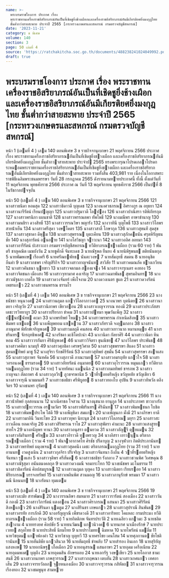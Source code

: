 ```yaml
---
name: >-
  พระบรมราชโองการ ประกาศ เรื่อง
  พระราชทานเครื่องราชอิสริยาภรณ์อันเป็นที่เชิดชูยิ่งช้างเผือกและเครื่องราชอิสริยาภรณ์อันมีเกียรติยศยิ่งมงกุฎไทย
  ชั้นต่ำกว่าสายสะพาย ประจำปี 2565 [กระทรวงเกษตรและสหกรณ์ กรมตรวจบัญชีสหกรณ์]
date: '2023-11-21'
category: ข พิเศษ
volume: 140
section: 3
page: 50 เล่มที่ 4
source: 'https://ratchakitcha.soc.go.th/documents/488238241024049992.pdf'
draft: true
---
```


# พระบรมราชโองการ ประกาศ เรื่อง พระราชทานเครื่องราชอิสริยาภรณ์อันเป็นที่เชิดชูยิ่งช้างเผือกและเครื่องราชอิสริยาภรณ์อันมีเกียรติยศยิ่งมงกุฎไทย ชั้นต่ำกว่าสายสะพาย ประจำปี 2565 [กระทรวงเกษตรและสหกรณ์ กรมตรวจบัญชีสหกรณ์]

หน้า 1 (เลมที่ 4 ) เลม 140 ตอนพิเศษ 3 ข ราชกิจจานุเบกษา 21 พฤศจิกายน 2566 ประกาศ เรื่อง พระราชทานเครื่องราชอิสริยาภรณอันเป็นที่เชิดชูยิ่งชางเผือก และเครื่องราชอิสริยาภรณอันมีเกียรติยศยิ่งมงกุฎไทย ชั้นต่ํากวาสายสะพาย ประจําป 2565 ทรงพระกรุณาโปรดเกลาโปรดกระหมอมพระราชทานเครื่องราชอิสริยาภรณอันเป็นที่เชิดชูยิ่งชางเผือก และเครื่องราชอิสริยาภรณอันมีเกียรติยศยิ่งมงกุฎไทย ชั้นต่ํากวาสายสะพาย รวมทั้งสิ้น 403,981 ราย เนื่องในโอกาสพระราชพิธีเฉลิมพระชนมพรรษา วันที่ 28 กรกฎาคม 2565 ดังรายนามทายประกาศนี้ ทั้งนี้ ตั้งแต่วันที่ 11 พฤศจิกายน พุทธศักราช 2566 ประกาศ ณ วันที่ 13 พฤศจิกายน พุทธศักราช 2566 เป็นปที่ 8 ในรัชกาลปจจุบัน

หน้า 50 (เลมที่ 4 ) เลม 140 ตอนพิเศษ 3 ข ราชกิจจานุเบกษา 21 พฤศจิกายน 2566 121 นางสาวธนิดา หอมสุด 122 นางสาวธิดาวดี บุญเดช 123 นางนงศวชภรณ อิศรางกูร ณ อยุธยา 124 นางสาวนารีรัตน์ เรียนปญญา 125 นางสาวปฐมาวดี โลปอง 126 นางสาวปาณิสรา รติพิภัทรกุล 127 นางสาวพรนิภา แผนชาติ 128 นางสาวพรรณลพา ทัพโพธิ์ 129 นางมณีพร อาษาชํานาญ 130 นางสาวมนธิรา ดวงสิทธิ์ 131 นางสาววรรณวิษา พญารัง 132 นางวาทินี บุญโพธิ์ 133 นางสาววิไลพร สายน้ําเย็น 134 นางสาวศรีสุดา วงษโคตร 135 นางสาวสาลี่ โกษากุล 136 นางสาวสุขนที สุดสุข 137 นางสาวสุชาดา ดีพุม 138 นางสาวสุพรรณ บุตะเคียน 139 นางสาวสุภักคธนัน ศรุตหิรัญธนชัย 140 นางสุภารัตน์ อนอาย 141 นางโสวิชญา จาวะนา 142 นางสาวอลิศ ลอยมา 143 นางสาวอารีรัตน์ ปะสาวะถา กรมตรวจบัญชีสหกรณ ทวีติยาภรณชางเผือก (รวม 60 ราย) 1 พันตรี ชาญคณิต เมฆบังวัน 2 นายชูศักดิ์ จันทะเดช 3 นายณัฐพล ยืนยง 4 นายนิพิฐพนธ ตติยนันตกุล 5 นายพัฒพงษ เรืองศรี 6 นายศรัณยพัทธ นันตะวงษ 7 นายสัมฤทธิ์ สมตน 8 นายอนุชิต อิ่นคํา 9 นางสาวกชพร เจริญสิริกิจ 10 นางสาวกาญจนันท สาวิสัย 11 นางสาวคมณภัค ชางเกวียน 12 นางสาวคันธนา นุยขาว 13 นางสาวจตกมล สองแจง 14 นางสาวจารุเนตร คงทอง 15 นางสาวจิตชนก เมืองสง 16 นางสาวจุฑามาศ คงเจริญ 17 นางสาวฉมาพันธ สุพรมอินทร 18 นางสาวณัฐธภา เกตโล 19 นางสาวดวงจันทร์ เพ็งใจงาม 20 นางดวงเนตร ชูผล 21 นางสาวดวงรัตน์ เพชรแกว 22 นางสาวธนพรรณ ธรรมโร

หน้า 51 (เลมที่ 4 ) เลม 140 ตอนพิเศษ 3 ข ราชกิจจานุเบกษา 21 พฤศจิกายน 2566 23 นางธนัชชา หนุนวงศ 24 นางสาวนฤมล แกววิไลอาภาวงศ 25 นางนวพร บุตนิตย 26 นางสาวนาตยา เจริญวัย 27 นางสาวนิภาพร เขียวออน 28 นางสาวเบญจวรรณ ทองมี 29 นางสาวประภัสสร เตชะวรวิทยากูร 30 นางสาวปรียาภา ขําคม 31 นางสาวปทมา พุฒวันเพ็ญ 32 นางสาวปนปนัทธ คะมา 33 นางพรทิพย์ ใหมจู 34 นางสาวพรพรรณ กําเหนิดสิงห 35 นางสาวพิมพร แซแต 36 นางเพ็ญพยอม แซหวน 37 นางสาวภัทรวดี จงอุมกลาง 38 นางสาวภาณุมาศ พิทักษ์เจริญพงศ 39 นางสาวมลฤดี คนสอน 40 นางสาวเยาวนาถ หมานหมุย 41 นางรชรินทร จักรฤทธิพงศ 42 นางรัชดา มะธิโตปะนํา 43 นางวนิดา กัลยาศิริ 44 นางสาววนิดา หินหอม 45 นางสาววรกันยา ศิริธัญพงศ 46 นางสาววิจิตรา ขุนณิชย 47 นางวิไลพร ประพันธ 48 นางสาวศศิตา นามบุรี 49 นางสาวศุภธิดา เศรษฐวิศาล 50 นางสาวสุขพรรษา สีแดง 51 นางสาวสุคนธทิพย์ มาชู 52 นางสุจิรา รักขคีรีรัตน์ 53 นางสาวสุทิพย์ สุขมั่น 54 นางสาวสุพรรษา สงาแสง 55 นางสาวสุภาพร จันทคัด 56 นางสุภาวดี ภาณะรมย 57 นางสาวอมรฤทัย แกวใจ 58 นางสาวอรอนงค ธรรมรงค 59 นางสาวอัยยรัตน์ อนุมาตย 60 นางสาวอุไรวรรณ หมุนแกว ทวีติยาภรณมงกุฎไทย (รวม 34 ราย) 1 นายทัศนะ แมนนิล 2 นางสาวกมลทิพย์ ขจรภพ 3 นางสาวกาญจนา สัตถาพร 4 นางสาวกุลวีร ภูวขจรพานิช 5 วาที่รอยตรีหญิง ขวัญหทัย ขวัญเขียว 6 นางสาวจารุณี นามมนตรี 7 นางสาวชลธิชา ศรีพิบูลย 8 นางสาวทองใบ อุปชิน 9 นางสาวทิพวัล ตลึงจิตร 10 นางธนพร กุรัมย

หน้า 52 (เลมที่ 4 ) เลม 140 ตอนพิเศษ 3 ข ราชกิจจานุเบกษา 21 พฤศจิกายน 2566 11 นางสาวน้ําทิพย์ กุลสอนนาน 12 นางนิศาชล ใจสวน 13 นางนุชนาถ ยานุกูล 14 นางประภาพร ชาวบางรัก 15 นางสาวปยะวรรณ อรามวัตร 16 นางสาวพัชรินทร ศิริฉันท 17 นางสาวพิมพชนก ใบชิต 18 นางสาวพิมพประไพ ได้ดี 19 นางเพ็ญธิดา สมแกว 20 นางเพ็ญนภา มั่งมี 21 นางภิรษา ยาดี 22 นางสาวมาลินี วินทะไชย 23 นางสาวยุพา นิยะนุช 24 นางสาววิไลภรณ มยุรา 25 นางสาวสะกาวเดือน ยอดเจริญ 26 นางสาวสิริพรรณ ราโช 27 นางสาวสุพัตรา คํามะนะ 28 นางสาวแสงสูรย สายใจ 29 นางอนัญพร ทานา 30 นางสาวอนุสรา ตนยวด 31 นางสาวอัญุรี ตุยแมน 32 นางสาวอัมรินทร ศรีพุม 33 นางสาวอิราวดี ทุงพรวญ 34 นางอิสรา เยาวนุน ตริตาภรณชางเผือก ( รวม 4 ราย) 1 พันจาอากาศโท ศิรชัช ปรีดาบุญ 2 นางจุฬาภา กิตติประภานันท 3 นางสาวพรทิพย์ ผดุงพจน 4 นางสาวสุดคนึง เดชะ ตริตาภรณมงกุฎไทย (รวม 31 ราย) 1 นายอานนท งวดสูงเนิน 2 นางสาวกุลจิรา ปรีเจริญ 3 นางสาวจันทนา ถึงถิ่น 4 วาที่รอยตรีหญิง จันทนา รุงแสง 5 นางสาวจุติพร ศรีสันต 6 นางสาวชลธิชา รังกลาง 7 นางสาวชวนพิศ วิเศษคุณ 8 นางสาวณัฐสุดา อนันตมงคลกุล 9 นางสาวดวงมณี จอมกระโทก 10 นางธนัชพร มะโนธรรม 11 นางสาวธิดารัตน์ ศิลปสมบูรณ 12 นางสาวนฤมล บุญคง 13 นางสาวนิตยา เรียบรอย 14 นางสาวพิริยาภรณ บรรจงทรัพย์ 15 นางสาวเพลินพิศ สวนมอญ 16 นางสาวภานุรักษ์ พรมมา 17 นางสาวมณี นิลนนท 18 นางรัตนา ทุมแตม

หน้า 53 (เลมที่ 4 ) เลม 140 ตอนพิเศษ 3 ข ราชกิจจานุเบกษา 21 พฤศจิกายน 2566 19 นางสาวละมัย สารพัฒน 20 นางวรรณลิษา สมหมาย 21 นางสาววรารัตน์ สองเมือง 22 นางสาววันดี กองมี 23 นางสาววิภารัตน์ แตงออน 24 นางสาวศิราภรณ แสนนา 25 นางสาวศิริรัตน์ สิงหแกว 26 นางสิรินดา นุมตูม 27 นางสิรินธร เกษแกว 28 นางสาวสุปราณี สินพันธ 29 นางสาวอรทัย การภักดี 30 นางอรัญญาณี เพ็ชรดวงดี 31 นางสาวอาริหยะ โคแหละ กรมประมง ทวีติยาภรณชางเผือก (รวม 58 ราย) 1 นายกิตติภพ จันทรประวัติ 2 นายเฉลียว แกวมะ 3 นายชลิต สงางาม 4 นายทรงยศ ศิลปชัย 5 นายธนวัฒน แกวนิวงค 6 นายนเรศ นาเมืองรักษ์ 7 นายประเวทย สกุลไทย 8 นายประสิทธิ์ นิยมไทย 9 นายปราโมทย ฉิมหาด 10 นายไพรัตน์ แมลิ่ม 11 นายวิชยุตม แกวฟองคํา 12 นายวิชาญ บุญทวี 13 นายศรไชย เคนโสม 14 นายศุภกานต ชัยโชติรานันท 15 นายสันติชัย แกวสีนวล 16 นายสัมฤทธิ์ ขําพลับ 17 นายสํารอง อินเอก 18 นายสุริยัญ แสงหงษ 19 นายอกนิษฐ เกื้อเผือก 20 นายอนุสรณ แสนอาษา 21 นายอุดม เครือเนียม 22 นายอุดมพงศ บุญถึง 23 นายอุดมสิน อักษรผอบ 24 นายเอกรัฐ วงษเขียว 25 นายโอภาส ชามะสนธิ์ 26 นางสาวกนกพร เกษสุวรรณ 27 นางสาวกฤษณา เตบสัน 28 นางสาวเกศแกว เทศอาเส็น 29 นางสาวจรรยวัลลภ จุยหนองเมือง 30 นางสาวจารุวรรณ กสิหัตถ 31 นางสาวจารุวรรณ เรืองทอง 32 นางชมพูนุท สามหวย
